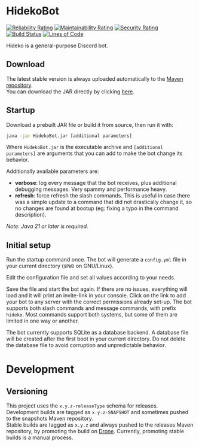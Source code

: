 # HidekoBot    
[![Reliability Rating](https://sonar.beatrice.wtf/api/project_badges/measure?project=HidekoBot&metric=reliability_rating&token=0a63c149148555d6d2ee40665af1afae8f67cc3f)](https://sonar.beatrice.wtf/dashboard?id=HidekoBot)
[![Maintainability Rating](https://sonar.beatrice.wtf/api/project_badges/measure?project=HidekoBot&metric=sqale_rating&token=0a63c149148555d6d2ee40665af1afae8f67cc3f)](https://sonar.beatrice.wtf/dashboard?id=HidekoBot) 
[![Security Rating](https://sonar.beatrice.wtf/api/project_badges/measure?project=HidekoBot&metric=security_rating&token=0a63c149148555d6d2ee40665af1afae8f67cc3f)](https://sonar.beatrice.wtf/dashboard?id=HidekoBot)
[![Build Status](https://drone.beatrice.wtf/api/badges/bea/HidekoBot/status.svg)](https://drone.beatrice.wtf/bea/HidekoBot)
[![Lines of Code](https://sonar.beatrice.wtf/api/project_badges/measure?project=HidekoBot&metric=ncloc&token=0a63c149148555d6d2ee40665af1afae8f67cc3f)](https://sonar.beatrice.wtf/dashboard?id=HidekoBot)
  
Hideko is a general-purpose Discord bot.  
  
## Download  
The latest stable version is always uploaded automatically to the [Maven repository](https://nexus.beatrice.wtf/#browse/browse:maven-releases:wtf%2Fbeatrice%2Fhidekobot%2FHidekoBot).  
You can download the JAR directly by clicking [here](https://nexus.beatrice.wtf/service/rest/v1/search/assets/download?sort=version&repository=maven-releases&maven.groupId=wtf.beatrice.hidekobot&maven.artifactId=HidekoBot&maven.extension=jar).    
  
## Startup
Download a prebuilt JAR file or build it from source, then run it with:
```bash
java -jar HidekoBot.jar [additional parameters]
```
Where `HidekoBot.jar` is the executable archive and `[additional parameters]` are arguments that you can add to
make the bot change its behavior.
  
Additionally available parameters are:
  - **verbose**: log every message that the bot receives, plus additional debugging messages. Very spammy and performance heavy.
  - **refresh**: force refresh the slash commands. This is useful in case there was a simple update to a command that did not drastically change it, so no changes are found at bootup (eg: fixing a typo in the command description).

*Note: Java 21 or later is required.*
  
## Initial setup  
  
Run the startup command once. The bot will generate a `config.yml` file in your current directory (`$PWD` on GNU/Linux).  
  
Edit the configuration file and set all values according to your needs.  
  
Save the file and start the bot again. If there are no issues, everything will load and it will print an
invite-link in your console. Click on the link to add your bot to any server with the correct permissions
already set-up. The bot supports both slash commands and message commands, with prefix `hideko`. Most
commands support both systems, but some of them are limited in one way or another.  
  
The bot currently supports SQLite as a database backend. A database file will be created after the first boot
in your current directory. Do not delete the database file to avoid corruption and unpredictable
behavior.

# Development
## Versioning
This project uses the `x.y.z-releaseType` schema for releases.  
Development builds are tagged as `x.y.z-SNAPSHOT` and sometimes pushed to the snapshots Maven repository.  
Stable builds are tagged as `x.y.z` and always pushed to the releases Maven repository, by promoting the build on
[Drone](https://drone.beatrice.wtf/). Currently, promoting stable builds is a manual process.
